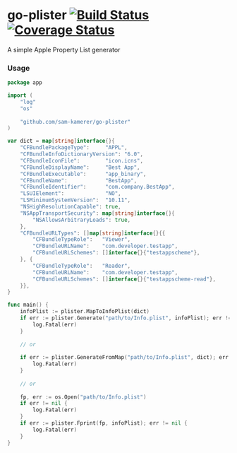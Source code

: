 # go-plister [![Build Status](https://travis-ci.org/sam-kamerer/go-plister.svg?branch=master)](https://travis-ci.org/sam-kamerer/go-plister) [![Coverage Status](https://coveralls.io/repos/github/sam-kamerer/go-plister/badge.svg?branch=master)](https://coveralls.io/github/sam-kamerer/go-plister?branch=master)
A simple Apple Property List generator

### Usage
```go
package app

import (
	"log"
	"os"
	
	"github.com/sam-kamerer/go-plister"
)

var dict = map[string]interface{}{
    "CFBundlePackageType":     "APPL",
    "CFBundleInfoDictionaryVersion": "6.0",
    "CFBundleIconFile":        "icon.icns",
    "CFBundleDisplayName":     "Best App",
    "CFBundleExecutable":      "app_binary",
    "CFBundleName":            "BestApp",
    "CFBundleIdentifier":      "com.company.BestApp",
    "LSUIElement":             "NO",
    "LSMinimumSystemVersion":  "10.11",
    "NSHighResolutionCapable": true,
    "NSAppTransportSecurity": map[string]interface{}{
        "NSAllowsArbitraryLoads": true,
    },
    "CFBundleURLTypes": []map[string]interface{}{{
        "CFBundleTypeRole":   "Viewer",
        "CFBundleURLName":    "com.developer.testapp",
        "CFBundleURLSchemes": []interface{}{"testappscheme"},
    }, {
        "CFBundleTypeRole":   "Reader",
        "CFBundleURLName":    "com.developer.testapp",
        "CFBundleURLSchemes": []interface{}{"testappscheme-read"},
    }},
}

func main() {
    infoPlist := plister.MapToInfoPlist(dict)
    if err := plister.Generate("path/to/Info.plist", infoPlist); err != nil {
    	log.Fatal(err)
    }
    
    // or
    
    if err := plister.GenerateFromMap("path/to/Info.plist", dict); err != nil {
    	log.Fatal(err)
    }
    
    // or
    
    fp, err := os.Open("path/to/Info.plist")
    if err != nil {
    	log.Fatal(err)
    }
    if err := plister.Fprint(fp, infoPlist); err != nil {
    	log.Fatal(err)
    }
}
```
